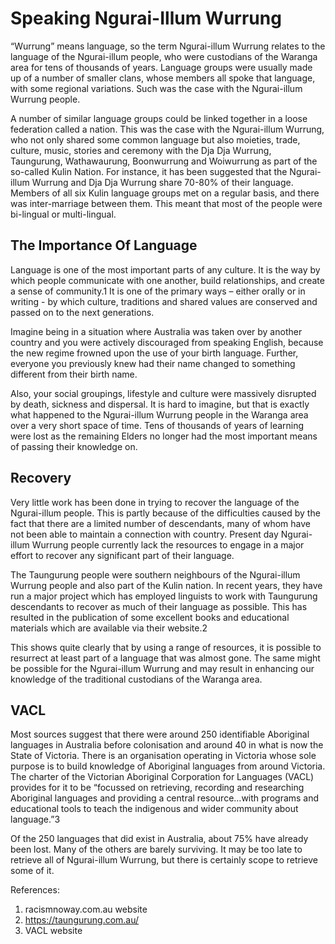 # Speaking Ngurai-Illum Wurrung

“Wurrung” means language, so the term Ngurai-illum Wurrung relates to the language of the Ngurai-illum people, who were custodians of the Waranga area for tens of thousands of years.  Language groups were usually made up of a number of smaller clans, whose members all spoke that language, with some regional variations.  Such was the case with the Ngurai-illum Wurrung people.

A number of similar language groups could be linked together in a loose federation called a nation.  This was the case with the Ngurai-illum Wurrung, who not only shared some common language but also moieties, trade, culture, music, stories and ceremony with the Dja Dja Wurrung, Taungurung, Wathawaurung, Boonwurrung and Woiwurrung as part of the so-called Kulin Nation.  For instance, it has been suggested that the Ngurai-illum Wurrung and Dja Dja Wurrung share 70-80% of their language.  Members of all six Kulin language groups met on a regular basis, and there was inter-marriage between them.  This meant that most of the people were bi-lingual or multi-lingual.

## The Importance Of Language

Language is one of the most important parts of any culture. It is the way by which people communicate with one another, build relationships, and create a sense of community.1  It is one of the primary ways – either orally or in writing - by which culture, traditions and shared values are conserved and passed on to the next generations.

Imagine being in a situation where Australia was taken over by another country and you were actively discouraged from speaking English, because the new regime frowned upon the use of your birth language.  Further, everyone you previously knew had their name changed to something different from their birth name.

Also, your social groupings, lifestyle and culture were massively disrupted by death, sickness and dispersal.  It is hard to imagine, but that is exactly what happened to the Ngurai-illum Wurrung people in the Waranga area over a very short space of time.  Tens of thousands of years of learning were lost as the remaining Elders no longer had the most important means of passing their knowledge on.

## Recovery

Very little work has been done in trying to recover the language of the Ngurai-illum people.  This is partly because of the difficulties caused by the fact that there are a limited number of descendants, many of whom have not been able to maintain a connection with country. Present day Ngurai-illum Wurrung people currently lack the resources to engage in a major effort to recover any significant part of their language.

The Taungurung people were southern neighbours of the Ngurai-illum Wurrung people and also part of the Kulin nation.  In recent years, they have run a major project which has employed linguists to work with Taungurung descendants to recover as much of their language as possible.  This has resulted in the publication of some excellent books and educational materials which are available via their website.2 

This shows quite clearly that by using a range of resources, it is possible to resurrect at least part of a language that was almost gone.  The same might be possible for the Ngurai-illum Wurrung and may result in enhancing our knowledge of the traditional custodians of the Waranga area.

## VACL

Most sources suggest that there were around 250 identifiable Aboriginal languages in Australia before colonisation and around 40 in what is now the State of Victoria.  There is an organisation operating in Victoria whose sole purpose is to build knowledge of Aboriginal languages from around Victoria.  The charter of the Victorian Aboriginal Corporation for Languages (VACL) provides for it to be “focussed on retrieving, recording and researching Aboriginal languages and providing a central resource…with programs and educational tools to teach the indigenous and wider community about language.”3

Of the 250 languages that did exist in Australia, about 75% have already been lost.  Many of the others are barely surviving.  It may be too late to retrieve all of Ngurai-illum Wurrung, but there is certainly scope to retrieve some of it.

References:  

1.  racismnoway.com.au website
2.  https://taungurung.com.au/ 
3.  VACL website
